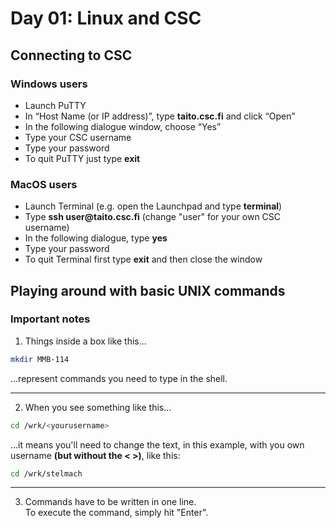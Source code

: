 # Day 01: Linux and CSC

## Connecting to CSC

### Windows users

* Launch PuTTY
* In “Host Name (or IP address)”, type **taito.csc.fi** and click “Open”
* In the following dialogue window, choose “Yes”
* Type your CSC username
* Type your password
* To quit PuTTY just type **exit**

### MacOS users

* Launch Terminal
(e.g. open the Launchpad and type **terminal**)
* Type **ssh user<span>@taito.csc.fi** (change "user" for your own CSC username)
* In the following dialogue, type **yes**
* Type your password
* To quit Terminal first type **exit** and then close the window

## Playing around with basic UNIX commands

### Important notes

1. Things inside a box like this...

```bash
mkdir MMB-114
```
...represent commands you need to type in the shell.

---

2. When you see something like this...

```bash
cd /wrk/<yourusername>
```

...it means you'll need to change the text, in this example, with you own username **(but without the < >)**, like this:

```bash
cd /wrk/stelmach
```

---

3. Commands have to be written in one line.  
To execute the command, simply hit "Enter".
